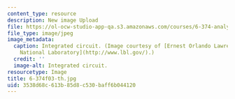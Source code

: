 ```yaml
---
content_type: resource
description: New image Upload
file: https://ol-ocw-studio-app-qa.s3.amazonaws.com/courses/6-374-analysis-and-design-of-digital-integrated-circuits-fall-2003/3538d68c613b85d8c530baff6b044120_6-374f03-th.jpg
file_type: image/jpeg
image_metadata:
  caption: Integrated circuit. (Image courtesy of [Ernest Orlando Lawrence Berkeley
    National Laboratory](http://www.lbl.gov/).)
  credit: ''
  image-alt: Integrated circuit.
resourcetype: Image
title: 6-374f03-th.jpg
uid: 3538d68c-613b-85d8-c530-baff6b044120
---
```


